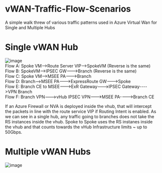 # vWAN-Traffic-Flow-Scenarios
A simple walk threw of various traffic patterns used in Azure Virtual Wan for Single and Multiple Hubs
<br>
# Single vWAN Hub
![image](https://github.com/adtork/vWAN-Traffic-Flow-Scenarios/assets/55964102/3f08fd91-7411-48bd-b383-7436994add12)
<br>
Flow A: Spoke VM-->Route Server VIP-->SpokeVM (Reverse is the same)
<br>
Flow B: SpokeVM-->IPSEC GW--->Branch (Reverse is the same)
<br>
Flow C: Spoke VM-->MSEE PA--->Branch
<Br>
Flow D: Branch-->MSEE PA--->ExpressRoute GW--->Spoke
<Br>
Flow E: Branch CE to MSEE--->ExR Gateway--->IPSEC Gateway---->VPN Branch
<br>
Flow F: Branch VPN--->vHub IPSEC VPN--->MSEE PA---->Branch CE

If an Azure Firewall or NVA is deployed inside the vhub, that will intercept the packets in line with the route service VIP if Routing Intent is enabled. As we can see in a single hub, any traffic going to branches does not take the RS instances inside the vhub. Spoke to Spoke uses the RS instanes inside the vhub and that counts towards the vHub Infrastructure limits ~ up to 50Gbps.

# Multiple vWAN Hubs
![image](https://github.com/adtork/vWAN-Traffic-Flow-Scenarios/assets/55964102/268bfd39-0492-4501-92fb-aaa61c2d6cd4)
